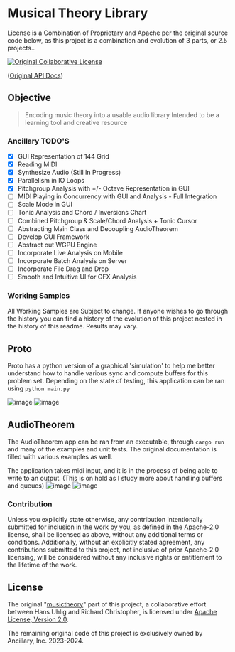 # Musical Theory Library

License is a Combination of Proprietary and Apache per the original source code below, as this project is a combination and evolution of 3 parts, or 2.5 projects..

[![Original Collaborative License](https://img.shields.io/badge/License-Apache%202.0-blue.svg)](https://opensource.org/licenses/Apache-2.0)
<!---[![Build Status](https://travis-ci.org/huhlig/musictheory-rs.svg?branch=master)](https://travis-ci.org/huhlig/musictheory-rs) -->
<!---[![Coverage Status](https://coveralls.io/repos/github/huhlig/musictheory-rs/badge.svg?branch=master)](https://coveralls.io/github/huhlig/musictheory-rs?branch=master) -->

([Original API Docs])

## Objective

> Encoding music theory into a usable audio library
> Intended to be a learning tool and creative resource


### Ancillary TODO'S
 - [x] GUI Representation of 144 Grid
 - [x] Reading MIDI
 - [x] Synthesize Audio (Still In Progress)
 - [x] Parallelism in IO Loops
 - [x] Pitchgroup Analysis with +/- Octave Representation in GUI
 - [ ] MIDI Playing in Concurrency with GUI and Analysis - Full Integration
 - [ ] Scale Mode in GUI
 - [ ] Tonic Analysis and Chord / Inversions Chart
 - [ ] Combined Pitchgroup & Scale/Chord Analysis + Tonic Cursor
 - [ ] Abstracting Main Class and Decoupling AudioTheorem 
 - [ ] Develop GUI Framework
 - [ ] Abstract out WGPU Engine
 - [ ] Incorporate Live Analysis on Mobile
 - [ ] Incorporate Batch Analysis on Server
 - [ ] Incorporate File Drag and Drop
 - [ ] Smooth and Intuitive UI for GFX Analysis

### Working Samples
All Working Samples are Subject to change. If anyone wishes to go through the history you can find a history of the evolution of this project nested in the history of this readme. Results may vary. 

## Proto 
Proto has a python version of a graphical 'simulation' to help me better understand how to handle various sync and compute buffers for this problem set. Depending on the state of testing, this application can be ran using `python main.py`

![image](https://github.com/alephpt/AudioTheorem/assets/87874714/e557bba1-96d0-44fa-92f2-6ebff60e19df)
![image](https://github.com/alephpt/AudioTheorem/assets/87874714/e9b5b294-98c7-4584-90c0-1c3e7075e212)

## AudioTheorem
The AudioTheorem app can be ran from an executable, through `cargo run` and many of the examples and unit tests. The original documentation is filled with various examples as well.

The application takes midi input, and it is in the process of being able to write to an output. 
(This is on hold as I study more about handling buffers and queues)
![image](https://github.com/alephpt/AudioTheorem/assets/87874714/3b746d84-bb10-4d97-b645-005d41b7c1fa)
![image](https://github.com/alephpt/AudioTheorem/assets/87874714/2f3c81bb-82a8-4cb5-a110-c3a8962145f4)


### Contribution

Unless you explicitly state otherwise, any contribution intentionally submitted for inclusion in the work by you, as 
defined in the Apache-2.0 license, shall be licensed as above, without any additional terms or conditions. Additionally, without an explicitly stated agreement, any contributions submitted to this project, not inclusive of prior Apache-2.0 licensing, will be considered without any inclusive rights or entitlement to the lifetime of the work.

[Original API Docs]: https://huhlig.github.io/musictheory-rs/
[musictheory]: https://huhlig.github.io/musictheory-rs/

## License

The original "[musictheory]" part of this project, a collaborative effort between Hans Uhlig and Richard Christopher, is licensed under [Apache License, Version 2.0](http://www.apache.org/licenses/LICENSE-2.0).

The remaining original code of this project is exclusively owned by Ancillary, Inc. 2023-2024.
